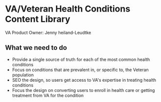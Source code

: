 # VA/Veteran Health Conditions Content Library

VA Product Owner: Jenny heiland-Leudtke

## What we need to do

- Provide a single source of truth for each of the most common health conditions
- Focus on conditions that are prevalent in, or specific to, the Veteran population
- SEO the design, so users get access to VA's expertise in treating health conditions
- Focus the design on converting users to enroll in health care or getting treatment from VA for the condition
